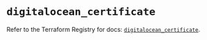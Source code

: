 # `digitalocean_certificate`

Refer to the Terraform Registry for docs: [`digitalocean_certificate`](https://registry.terraform.io/providers/digitalocean/digitalocean/2.40.0/docs/resources/certificate).
